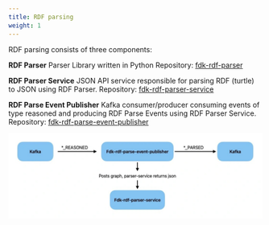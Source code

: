```yaml
---
title: RDF parsing
weight: 1
---
```


RDF parsing consists of three components:

**RDF Parser**
Parser Library written in Python
Repository: [fdk-rdf-parser](https://github.com/Informasjonsforvaltning/fdk-rdf-parser)

**RDF Parser Service**
JSON API service responsible for parsing RDF (turtle) to JSON using RDF Parser.
Repository: [fdk-rdf-parser-service](https://github.com/Informasjonsforvaltning/fdk-rdf-parser-service)

**RDF Parse Event Publisher**
Kafka consumer/producer consuming events of type reasoned and producing RDF Parse Events using RDF Parser Service.
Repository: [fdk-rdf-parse-event-publisher](https://github.com/Informasjonsforvaltning/fdk-rdf-parse-event-publisher)

![Parse process](parsing.jpeg)
